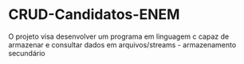 # CRUD-Candidatos-ENEM
O projeto visa desenvolver um programa em linguagem c capaz de armazenar e consultar dados em arquivos/streams - armazenamento secundário
